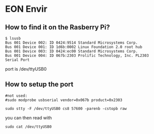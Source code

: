 
# EON Envir 

## How to find it on the Rasberry Pi?

```
$ lsusb 
Bus 001 Device 002: ID 0424:9514 Standard Microsystems Corp. 
Bus 001 Device 001: ID 1d6b:0002 Linux Foundation 2.0 root hub
Bus 001 Device 003: ID 0424:ec00 Standard Microsystems Corp. 
Bus 001 Device 004: ID 067b:2303 Prolific Technology, Inc. PL2303 Serial Port
```

port is /dev/ttyUSB0

## How to setup the port



```
#not used:
#sudo modprobe usbserial vendor=0x067b product=0x2303

sudo stty -F /dev/ttyUSB0 cs8 57600 -parenb -cstopb raw
```

you can then read with

```
sudo cat /dev/ttyUSB0
```


